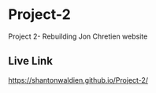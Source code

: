 # Project-2
Project 2- Rebuilding Jon Chretien website

## Live Link
https://shantonwaldien.github.io/Project-2/

